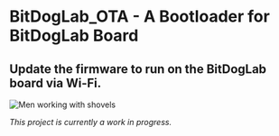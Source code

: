 # BitDogLab_OTA - A Bootloader for BitDogLab Board

## Update the firmware to run on the BitDogLab board via Wi-Fi.  

![Men working with shovels](https://via.placeholder.com/150x100.png?text=Men+Working+with+Shovels)  


*This project is currently a work in progress.*



